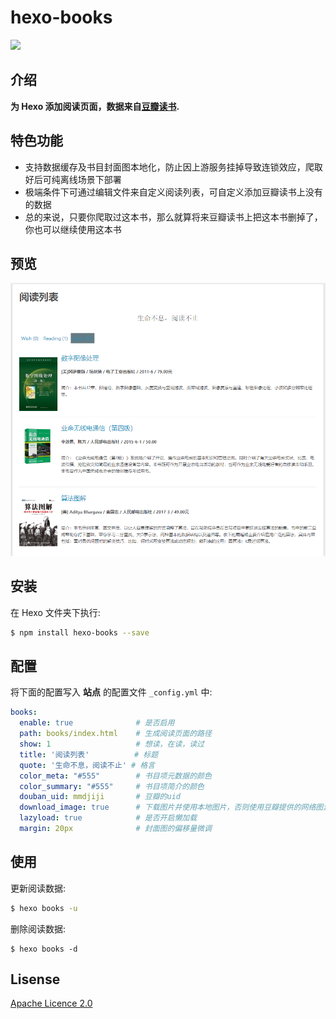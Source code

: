 # hexo-books

[![](https://nodei.co/npm/hexo-books.png?downloads=true&downloadRank=true&stars=true)](https://www.npmjs.com/package/hexo-books)

## 介绍

**为 Hexo 添加阅读页面，数据来自[豆瓣读书](https://book.douban.com/).**

## 特色功能

* 支持数据缓存及书目封面图本地化，防止因上游服务挂掉导致连锁效应，爬取好后可纯离线场景下部署
* 极端条件下可通过编辑文件来自定义阅读列表，可自定义添加豆瓣读书上没有的数据
* 总的来说，只要你爬取过这本书，那么就算将来豆瓣读书上把这本书删掉了，你也可以继续使用这本书

## 预览

![](img/preview.png)

## 安装

在 Hexo 文件夹下执行:
```bash
$ npm install hexo-books --save
```

## 配置

将下面的配置写入 **站点** 的配置文件 `_config.yml` 中:

``` yaml
books:
  enable: true              # 是否启用
  path: books/index.html    # 生成阅读页面的路径
  show: 1                   # 想读，在读，读过
  title: '阅读列表'          # 标题
  quote: '生命不息，阅读不止' # 格言
  color_meta: "#555"        # 书目项元数据的颜色
  color_summary: "#555"     # 书目项简介的颜色
  douban_uid: mmdjiji       # 豆瓣的uid
  download_image: true      # 下载图片并使用本地图片，否则使用豆瓣提供的网络图源
  lazyload: true            # 是否开启懒加载
  margin: 20px              # 封面图的偏移量微调
```

## 使用

更新阅读数据:
```bash
$ hexo books -u
```

删除阅读数据:
```
$ hexo books -d
```

## Lisense

[Apache Licence 2.0](LICENSE)
